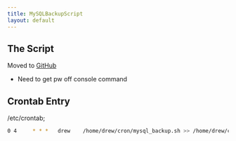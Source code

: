 ```yaml
---
title: MySQLBackupScript
layout: default
---
```


The Script
----------

Moved to
[GitHub](https://github.com/invadelabs/cron-invadelabs/blob/master/mysql_backup.sh)

-   Need to get pw off console command

Crontab Entry
-------------

/etc/crontab;

``` bash
0 4     * * *   drew    /home/drew/cron/mysql_backup.sh >> /home/drew/cron/mysql_backup.log;
```
